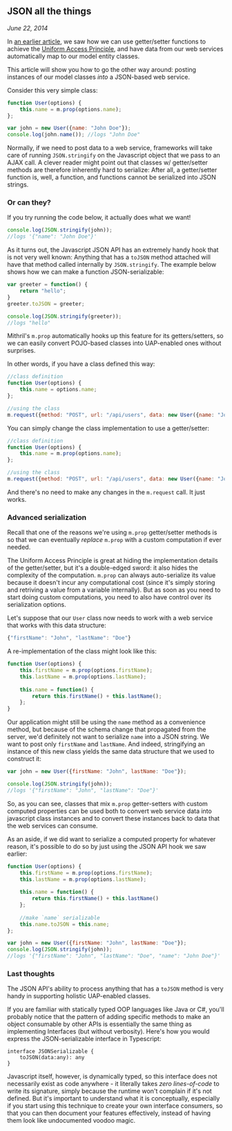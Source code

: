 ## JSON all the things

*June 22, 2014*

In [an earlier article](the-uniform-access-principle.html), we saw how we can use getter/setter functions to achieve the [Uniform Access Principle](http://en.wikipedia.org/wiki/Uniform_access_principle), and have data from our web services automatically map to our model entity classes.

This article will show you how to go the other way around: posting instances of our model classes *into* a JSON-based web service.

Consider this very simple class:

```javascript
function User(options) {
	this.name = m.prop(options.name);
};

var john = new User({name: "John Doe"});
console.log(john.name()); //logs "John Doe"
```

Normally, if we need to post data to a web service, frameworks will take care of running `JSON.stringify` on the Javascript object that we pass to an AJAX call. A clever reader might point out that classes w/ getter/setter methods are therefore inherently hard to serialize: After all, a getter/setter function is, well, a function, and functions cannot be serialized into JSON strings.

### Or can they?

If you try running the code below, it actually does what we want!

```javascript
console.log(JSON.stringify(john));
//logs '{"name": "John Doe"}'
```

As it turns out, the Javascript JSON API has an extremely handy hook that is not very well known: Anything that has a `toJSON` method attached will have that method called internally by `JSON.stringify`. The example below shows how we can make a function JSON-serializable:

```javascript
var greeter = function() {
	return "hello";
}
greeter.toJSON = greeter;

console.log(JSON.stringify(greeter));
//logs "hello"
```

Mithril's `m.prop` automatically hooks up this feature for its getters/setters, so we can easily convert POJO-based classes into UAP-enabled ones without surprises. 

In other words, if you have a class defined this way:

```javascript
//class definition
function User(options) {
	this.name = options.name;
};

//using the class
m.request({method: "POST", url: "/api/users", data: new User({name: "John Doe"})});
```

You can simply change the class implementation to use a getter/setter:

```javascript
//class definition
function User(options) {
	this.name = m.prop(options.name);
};

//using the class
m.request({method: "POST", url: "/api/users", data: new User({name: "John Doe"})});
```

And there's no need to make any changes in the `m.request` call. It just works.

### Advanced serialization

Recall that one of the reasons we're using `m.prop` getter/setter methods is so that we can eventually *replace* `m.prop` with a custom computation if ever needed.

The Uniform Access Principle is great at hiding the implementation details of the getter/setter, but it's a double-edged sword: it also hides the complexity of the computation. `m.prop` can always auto-serialize its value because it doesn't incur any computational cost (since it's simply storing and retriving a value from a variable internally). But as soon as you need to start doing custom computations, you need to also have control over its serialization options.

Let's suppose that our `User` class now needs to work with a web service that works with this data structure:

```javascript
{"firstName": "John", "lastName": "Doe"}
```

A re-implementation of the class might look like this:

```javascript
function User(options) {
	this.firstName = m.prop(options.firstName);
	this.lastName = m.prop(options.lastName);
	
	this.name = function() {
		return this.firstName() + this.lastName();
	};
}
```

Our application might still be using the `name` method as a convenience method, but because of the schema change that propagated from the server, we'd definitely not want to serialize `name` into a JSON string. We want to post only `firstName` and `lastName`. And indeed, stringifying an instance of this new class yields the same data structure that we used to construct it:

```javascript
var john = new User({firstName: "John", lastName: "Doe"});

console.log(JSON.stringify(john));
//logs '{"firstName": "John", "lastName": "Doe"}'
```

So, as you can see, classes that mix `m.prop` getter-setters with custom computed properties can be used both to convert web service data into javascript class instances and to convert these instances back to data that the web services can consume.

As an aside, if we did want to serialize a computed property for whatever reason, it's possible to do so by just using the JSON API hook we saw earlier:

```javascript
function User(options) {
	this.firstName = m.prop(options.firstName);
	this.lastName = m.prop(options.lastName);
	
	this.name = function() {
		return this.firstName() + this.lastName()
	};
	
	//make `name` serializable
	this.name.toJSON = this.name;
};

var john = new User({firstName: "John", lastName: "Doe"});
console.log(JSON.stringify(john));
//logs '{"firstName": "John", "lastName": "Doe", "name": "John Doe"}'
```

### Last thoughts

The JSON API's ability to process anything that has a `toJSON` method is very handy in supporting holistic UAP-enabled classes.

If you are familiar with statically typed OOP languages like Java or C#, you'll probably notice that the pattern of adding specific methods to make an object consumable by other APIs is essentially the same thing as implementing Interfaces (but without verbosity). Here's how you would express the JSON-serializable interface in Typescript:

```
interface JSONSerializable {
	toJSON(data:any): any
}
```

Javascript itself, however, is dynamically typed, so this interface does not necessarily exist as code anywhere - it literally takes *zero lines-of-code* to write its signature, simply because the runtime won't complain if it's not defined. But it's important to understand what it is conceptually, especially if you start using this technique to create your own interface consumers, so that you can then document your features effectively, instead of having them look like undocumented voodoo magic.